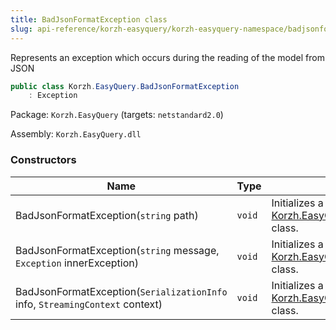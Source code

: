```yaml
---
title: BadJsonFormatException class
slug: api-reference/korzh-easyquery/korzh-easyquery-namespace/badjsonformatexception-class
---
```


Represents an exception which occurs during the reading of the model from JSON
```csharp
public class Korzh.EasyQuery.BadJsonFormatException
    : Exception

```
Package: `Korzh.EasyQuery` (targets: `netstandard2.0`)

Assembly: `Korzh.EasyQuery.dll`

### Constructors

| Name | Type | Description | 
| --- | --- | --- | 
| BadJsonFormatException(`string` path) | `void` | Initializes a new instance of the [Korzh.EasyQuery.BadJsonFormatException](//easyquery/docs/api-reference/korzh-easyquery/korzh-easyquery-namespace/badjsonformatexception-class) class. | 
| BadJsonFormatException(`string` message, `Exception` innerException) | `void` | Initializes a new instance of the [Korzh.EasyQuery.BadJsonFormatException](//easyquery/docs/api-reference/korzh-easyquery/korzh-easyquery-namespace/badjsonformatexception-class) class. | 
| BadJsonFormatException(`SerializationInfo` info, `StreamingContext` context) | `void` | Initializes a new instance of the [Korzh.EasyQuery.BadJsonFormatException](//easyquery/docs/api-reference/korzh-easyquery/korzh-easyquery-namespace/badjsonformatexception-class) class. |